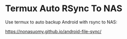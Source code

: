 # Termux Auto RSync To NAS #

Use termux to auto backup Android with rsync to NAS:

https://nonasuomy.github.io/android-file-sync/

